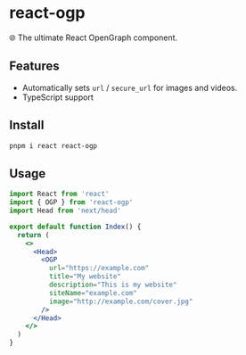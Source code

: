 # react-ogp

🌐 The ultimate React OpenGraph component.

## Features

- Automatically sets `url` / `secure_url` for images and videos.
- TypeScript support

## Install

```sh
pnpm i react react-ogp
```

## Usage

```jsx
import React from 'react'
import { OGP } from 'react-ogp'
import Head from 'next/head'

export default function Index() {
  return (
    <>
      <Head>
        <OGP
          url="https://example.com"
          title="My website"
          description="This is my website"
          siteName="example.com"
          image="http://example.com/cover.jpg"
        />
      </Head>
    </>
  )
}
```
